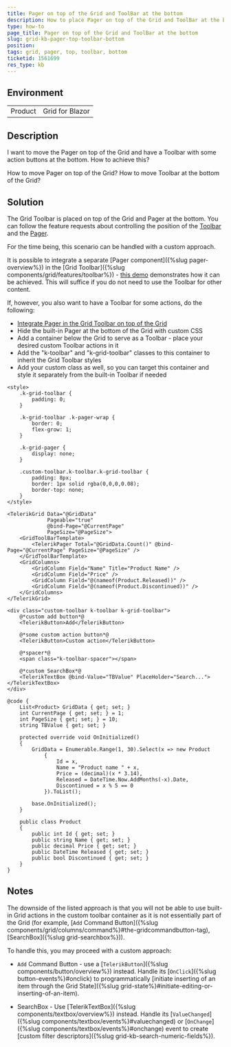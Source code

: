 ```yaml
---
title: Pager on top of the Grid and ToolBar at the bottom
description: How to place Pager on top of the Grid and ToolBar at the bottom
type: how-to
page_title: Pager on top of the Grid and ToolBar at the bottom
slug: grid-kb-pager-top-toolbar-bottom
position: 
tags: grid, pager, top, toolbar, bottom
ticketid: 1561699
res_type: kb
---
```


## Environment
<table>
    <tbody>
        <tr>
            <td>Product</td>
            <td>Grid for Blazor</td>
        </tr>
    </tbody>
</table>


## Description

I want to move the Pager on top of the Grid and have a Toolbar with some action buttons at the bottom. How to achieve this?

How to move Pager on top of the Grid?
How to move Toolbar at the bottom of the Grid?

## Solution

The Grid Toolbar is placed on top of the Grid and Pager at the bottom. You can follow the feature requests about controlling the position of the [Toolbar](https://feedback.telerik.com/blazor/1502828-allow-changing-the-position-of-the-grid-toolbar) and the [Pager](https://feedback.telerik.com/blazor/1561750-ability-to-control-pager-position).

For the time being, this scenario can be handled with a custom approach.

It is possible to integrate a separate [Pager component]({%slug pager-overview%}) in the [Grid Toolbar]({%slug components/grid/features/toolbar%}) - [this demo](https://demos.telerik.com/blazor-ui/pager/integration) demonstrates how it can be achieved. This will suffice if you do not need to use the Toolbar for other content.

If, however, you also want to have a Toolbar for some actions, do the following:

* [Integrate Pager in the Grid Toolbar on top of the Grid](https://demos.telerik.com/blazor-ui/pager/integration)
* Hide the built-in Pager at the bottom of the Grid with custom CSS
* Add a container below the Grid to serve as a Toolbar - place your desired custom Toolbar actions in it
* Add the "k-toolbar" and "k-grid-toolbar" classes to this container to inherit the Grid Toolbar styles
* Add your custom class as well, so you can target this container and style it separately from the built-in Toolbar if needed

````CSHTML
<style>
    .k-grid-toolbar {
        padding: 0;
    }

    .k-grid-toolbar .k-pager-wrap {
        border: 0;
        flex-grow: 1;
    }

    .k-grid-pager {
        display: none;
    }

    .custom-toolbar.k-toolbar.k-grid-toolbar {
        padding: 8px;
        border: 1px solid rgba(0,0,0,0.08);
        border-top: none;
    }
</style>

<TelerikGrid Data="@GridData"
             Pageable="true"
             @bind-Page="@CurrentPage"
             PageSize="@PageSize">
    <GridToolBarTemplate>
        <TelerikPager Total="@GridData.Count()" @bind-Page="@CurrentPage" PageSize="@PageSize" />
    </GridToolBarTemplate>
    <GridColumns>
        <GridColumn Field="Name" Title="Product Name" />
        <GridColumn Field="Price" />
        <GridColumn Field="@(nameof(Product.Released))" />
        <GridColumn Field="@(nameof(Product.Discontinued))" />
    </GridColumns>
</TelerikGrid>

<div class="custom-toolbar k-toolbar k-grid-toolbar">
    @*custom add button*@
    <TelerikButton>Add</TelerikButton>

    @*some custom action button*@
    <TelerikButton>Custom action</TelerikButton>

    @*spacer*@
    <span class="k-toolbar-spacer"></span>

    @*custom SearchBox*@
    <TelerikTextBox @bind-Value="TBValue" PlaceHolder="Search..."></TelerikTextBox>
</div>

@code {
    List<Product> GridData { get; set; }
    int CurrentPage { get; set; } = 1;
    int PageSize { get; set; } = 10;
    string TBValue { get; set; }

    protected override void OnInitialized()
    {
        GridData = Enumerable.Range(1, 30).Select(x => new Product
            {
                Id = x,
                Name = "Product name " + x,
                Price = (decimal)(x * 3.14),
                Released = DateTime.Now.AddMonths(-x).Date,
                Discontinued = x % 5 == 0
            }).ToList();

        base.OnInitialized();
    }

    public class Product
    {
        public int Id { get; set; }
        public string Name { get; set; }
        public decimal Price { get; set; }
        public DateTime Released { get; set; }
        public bool Discontinued { get; set; }
    }
}
````

## Notes

The downside of the listed approach is that you will not be able to use built-in Grid actions in the custom toolbar container as it is not essentially part of the Grid (for example, [`Add` Command Button]({%slug components/grid/columns/command%}#the-gridcommandbutton-tag), [SearchBox]({%slug grid-searchbox%})).

To handle this, you may proceed with a custom approach:

* `Add` Command Button - use a [`TelerikButton`]({%slug components/button/overview%}) instead. Handle its [`OnClick`]({%slug button-events%}#onclick) to programmatically [initiate inserting of an item through the Grid State]({%slug grid-state%}#initiate-editing-or-inserting-of-an-item).

* SearchBox - Use [TelerikTextBox]({%slug components/textbox/overview%}) instead. Handle its [`ValueChanged`]({%slug components/textbox/events%}#valuechanged) or [`OnChange`]({%slug components/textbox/events%}#onchange) event to create [custom filter descriptors]({%slug grid-kb-search-numeric-fields%}).
